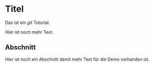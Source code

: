 # Titel

Das ist ein *git* Tutorial.

Hier ist noch mehr Text.

## Abschnitt

Hier ist noch ein Abschnitt damit mehr Text für die Demo vorhanden ist.